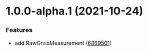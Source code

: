 # 1.0.0-alpha.1 (2021-10-24)


### Features

* add RawGnssMeasurement ([6869501](https://github.com/giulioscattolin/raw-gnss-measurement/commit/68695011510abd61cc5e78044d7dbb119d260958))

